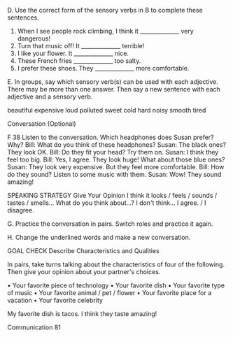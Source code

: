 D. Use the correct form of the sensory verbs in B to complete these sentences.
1. When I see people rock climbing, I think it ______________ very dangerous!
2. Turn that music off! It ______________ terrible!
3. I like your flower. It ______________ nice.
4. These French fries ______________ too salty.
5. I prefer these shoes. They ______________ more comfortable.

E. In groups, say which sensory verb(s) can be used with each adjective. There may be more than one answer. Then say a new sentence with each adjective and a sensory verb.

beautiful   expensive   loud   polluted   sweet
cold        hard        noisy  smooth    tired

Conversation (Optional)

F 38 Listen to the conversation. Which headphones does Susan prefer? Why?
Bill: What do you think of these headphones?
Susan: The black ones? They look OK.
Bill: Do they fit your head? Try them on.
Susan: I think they feel too big.
Bill: Yes, I agree. They look huge! What about those blue ones?
Susan: They look very expensive. But they feel more comfortable.
Bill: How do they sound? Listen to some music with them.
Susan: Wow! They sound amazing!

SPEAKING STRATEGY
Give Your Opinion
I think it looks / feels / sounds / tastes / smells...
What do you think about...?
I don't think...
I agree. / I disagree.

G. Practice the conversation in pairs. Switch roles and practice it again.

H. Change the underlined words and make a new conversation.

GOAL CHECK
Describe Characteristics and Qualities

In pairs, take turns talking about the characteristics of four of the following. Then give your opinion about your partner's choices.

• Your favorite piece of technology
• Your favorite dish
• Your favorite type of music
• Your favorite animal / pet / flower
• Your favorite place for a vacation
• Your favorite celebrity

My favorite dish is tacos. I think they taste amazing!

Communication 81
